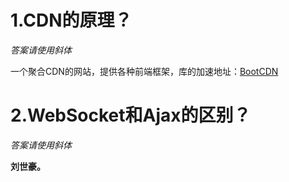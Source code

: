 ﻿# 1.CDN的原理？

_答案请使用斜体_

一个聚合CDN的网站，提供各种前端框架，库的加速地址：[BootCDN](https://www.bootcdn.cn/)

# 2.WebSocket和Ajax的区别？

_答案请使用斜体_

**刘世豪。**
